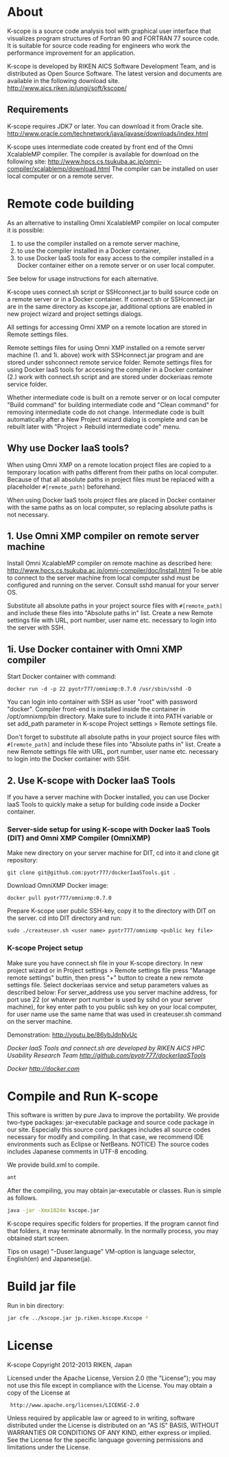 # About

K-scope is a source code analysis tool with graphical user interface that
visualizes program structures of Fortran 90 and FORTRAN 77 source code.
It is suitable for source code reading for engineers who work the performance
improvement for an application.

K-scope is developed by RIKEN AICS Software Development Team, and is distributed
as Open Source Software. The latest version and documents are available in the
following download site.
http://www.aics.riken.jp/ungi/soft/kscope/

## Requirements

K-scope requires JDK7 or later. You can download it from Oracle site.
http://www.oracle.com/technetwork/java/javase/downloads/index.html

K-scope uses intermediate code created by front end of
the Omni XcalableMP compiler. The compiler is available for download on the following site:
http://www.hpcs.cs.tsukuba.ac.jp/omni-compiler/xcalablemp/download.html
The compiler can be installed on user local computer or on a remote server.


# Remote code building

As an alternative to installing Omni XcalableMP compiler on local computer it is possible:

1. to use the compiler installed on a remote server machine,
  1. to use the compiler installed in a Docker container,
2. to use Docker IaaS tools for easy access to the compiler installed in a Docker container 
either on a remote server or on user local computer. 

See below for usage instructions for each alternative. 

K-scope uses connect.sh script or SSHconnect.jar to build source code on a remote server or in a Docker container. 
If connect.sh or SSHconnect.jar are in the same directory as kscope.jar, additional options are enabled in new 
project wizard and project settings dialogs.

All settings for accessing Omni XMP on a remote location are stored in Remote settings files. 

Remote settings files for using Omni XMP installed on a remote server machine (1. and 1i. above) 
work with SSHconnect.jar program and are stored under sshconnect remote service folder. 
Remote settings files for using Docker IaaS tools for accessing the compiler in a Docker container (2.)
work with connect.sh script and are stored under dockeriaas remote service folder.   

Whether intermediate code is built on a remote server or on local computer 
"Build command" for building intermediate code and "Clean command" for removing
intermediate code do not change.  Intermediate code is built automatically
after a New Project wizard dialog is complete and can be rebuilt later with 
"Project > Rebuild intermediate code" menu.


## Why use Docker IaaS tools? 

When using Omni XMP on a remote location project files are copied to a temporary location
with paths different from their paths on local computer. Because of that all 
absolute paths in project files must be replaced with a placeholder `#[remote_path]` beforehand.

When using Docker IaaS tools project files are placed in Docker container with the same
paths as on local computer, so replacing absolute paths is not necessary.


## 1. Use Omni XMP compiler on remote server machine

Install Omni XcalableMP compiler on remote machine as described here: 
http://www.hpcs.cs.tsukuba.ac.jp/omni-compiler/doc/Install.html
To be able to connect to the server machine from local computer sshd must be 
configured and running on the server. Consult sshd manual for your server OS.

Substitute all absolute paths in your project source files with `#[remote_path]`
and include these files into "Absolute paths in" list. Create a new Remote settings file with
URL, port number, user name etc. necessary to login into the server with SSH.

## 1i. Use Docker container with Omni XMP compiler

Start Docker container with command: 

```
docker run -d -p 22 pyotr777/omnixmp:0.7.0 /usr/sbin/sshd -D
```

You can login into container with SSH as user "root" with password "docker".
Compiler front-end is installed inside the container in /opt/omnixmp/bin directory. 
Make sure to include it into PATH variable or set add_path parameter in 
K-scope Project settings > Remote settings file.  

Don't forget to substitute all absolute paths in your project source files with `#[remote_path]`
and include these files into "Absolute paths in" list. Create a new Remote settings file with
URL, port number, user name etc. necessary to login into the Docker container with SSH. 


## 2. Use K-scope with Docker IaaS Tools

If you have a server machine with Docker installed, you can use Docker IaaS Tools to quickly 
make a setup for building code inside a Docker container.


### Server-side setup for using K-scope with Docker IaaS Tools (DIT) and Omni XMP Compiler (OmniXMP)

Make new directory on your server machine for DIT, cd into it and clone git repository:

```
git clone git@github.com:pyotr777/dockerIaaSTools.git .
```

Download OmniXMP Docker image:

```
docker pull pyotr777/omnixmp:0.7.0
```

Prepare K-scope user public SSH-key, copy it to the directory with DIT 
on the server. cd into DIT directory and run:
```
sudo ./createuser.sh <user name> pyotr777/omnixmp <public key file>
```

### K-scope Project setup 


Make sure you have connect.sh file in your K-scope directory.
In new project wizard or in Project settings > Remote settings file press "Manage remote settings" buttin,
then press "+" button to create a new remote settings file. Select dockeriaas service and setup parameters
values as described below:
For server_address use you server machine address,
for port use 22 (or whatever port number is used by sshd on your server machine),
for key enter path to you public ssh key on your local computer,
for user name use the same name that was used in createuser.sh command on the server machine.


Demonstration: http://youtu.be/86ybJdnNvUc

*Docker IaaS Tools and connect.sh are developed by RIKEN AICS HPC Usability Research Team
http://github.com/pyotr777/dockerIaaSTools*

*Docker http://docker.com*


# Compile and Run K-scope

This software is written by pure Java to improve the portability.
We provide two-type packages: jar-executable package and source code package
in our site. Especially this source cord packages includes all source codes
necessary for modify and compiling. In that case, we recommend IDE environments
such as Eclipse or NetBeans.
NOTICE) The source codes includes Japanese comments in UTF-8 encoding.

We provide build.xml to compile.

```bash
ant
```

After the compiling, you may obtain jar-executable or classes.
Run is simple as follows.

```bash
java -jar -Xmx1024m kscope.jar
```

K-scope requires specific folders for properties.
If the program cannot find that folders, it may terminate abnormally.
In the normally process, you may obtained start screen.

Tips on usage) "-Duser.language" VM-option is language selector, English(en) and Japanese(ja).

# Build jar file

Run in bin directory:
```bash
jar cfe ../kscope.jar jp.riken.kscope.Kscope *
```



# License

 K-scope
 Copyright 2012-2013 RIKEN, Japan

 Licensed under the Apache License, Version 2.0 (the "License");
 you may not use this file except in compliance with the License.
 You may obtain a copy of the License at

     http://www.apache.org/licenses/LICENSE-2.0

 Unless required by applicable law or agreed to in writing, software
 distributed under the License is distributed on an "AS IS" BASIS,
 WITHOUT WARRANTIES OR CONDITIONS OF ANY KIND, either express or implied.
 See the License for the specific language governing permissions and
 limitations under the License.
